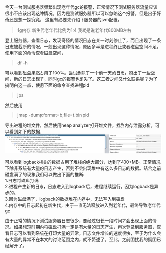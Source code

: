 今天一台测试服务器频繁出现老年代gc的报警，正常情况下测试服务器流量应该很小不应该出现这种情况。因为是测试服务器所以可以忽略这个报警，但是出于好奇还是想一探究竟。
这里有必要先介绍下服务器的jvm配置，
> 1g内存 新生代老年代比例为1:4 我就是说老年代800MB左右  

登上服务器，查看日志，发现奇怪的情况日志在某一时刻停止了，而且出现了一条日志被截断的情况。一般出现这种情况，原因多半是进程终止或者磁盘空间不足，使用下面的命令查看磁盘空间，
> df -h  

可以看到磁盘果然占用了100%。尝试删除了一个前一天的日志，腾出了一些空间，新的日志出现了，同时gc的报警也消失了。这二者之间又什么联系呢？为了搞明白这一点，使用下面的命令查找进程pid
> jps  

然后使用
> jmap -dump:format=b,file=t.bin pid  

导出进程的堆文件。然后使用heap analyzer打开堆文件，找到内存泄露分析，可以看到如下的数据，
![/assets/images/gc1.png](/assets/images/gc1.png)

可以看到logback相关的数据占用了堆栈的绝大部分，达到了400+MB。正常情况下除非系统有大量的日志产生，否则不会出现堆中有这么多日志的数据。结合之前磁盘满了的现象我们可以做出下面的推断:  
1.日志将磁盘打满  
2.进程产生新的日志，日志进入到logback后，进程继续运行，因为logback是异步的。  
3.因为磁盘满了，logback的数据堆在内存中，无法写入到磁盘  
4.内存中的日志起初在新生代，由于一直无法释放进入到老年代，最终导致老年代gc  

由于正常的情况下测试服务器日志很少，要经过很长一段时间才会出现上面的情况。如果想短时期内将磁盘打满一定是有大量的日志产生，再次登录到服务器，查看日志可以看到系统在打印大量的异常，日志文件增长的速度很快，至于为什么会有大量的异常不在本文的讨论范围之内，就不赘述了。至此，之前困扰我的疑团已经解开了。
